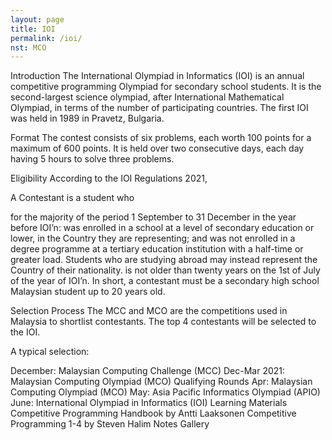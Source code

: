 ```yaml
---
layout: page
title: IOI
permalink: /ioi/
nst: MCO
---
```


Introduction
The International Olympiad in Informatics (IOI) is an annual competitive programming Olympiad for secondary school students. It is the second-largest science olympiad, after International Mathematical Olympiad, in terms of the number of participating countries. The first IOI was held in 1989 in Pravetz, Bulgaria.

Format
The contest consists of six problems, each worth 100 points for a maximum of 600 points. It is held over two consecutive days, each day having 5 hours to solve three problems.

Eligibility
According to the IOI Regulations 2021,

A Contestant is a student who

for the majority of the period 1 September to 31 December in the year before IOI’n: was enrolled in a school at a level of secondary education or lower, in the Country they are representing; and was not enrolled in a degree programme at a tertiary education institution with a half-time or greater load. Students who are studying abroad may instead represent the Country of their nationality.
is not older than twenty years on the 1st of July of the year of IOI’n.
In short, a contestant must be a secondary high school Malaysian student up to 20 years old.

Selection Process
The MCC and MCO are the competitions used in Malaysia to shortlist contestants. The top 4 contestants will be selected to the IOI.

A typical selection:

December: Malaysian Computing Challenge (MCC)
Dec-Mar 2021: Malaysian Computing Olympiad (MCO) Qualifying Rounds
Apr: Malaysian Computing Olympiad (MCO)
May: Asia Pacific Informatics Olympiad (APIO)
June: International Olympiad in Informatics (IOI)
Learning Materials
Competitive Programming Handbook by Antti Laaksonen
Competitive Programming 1-4 by Steven Halim
Notes
Gallery